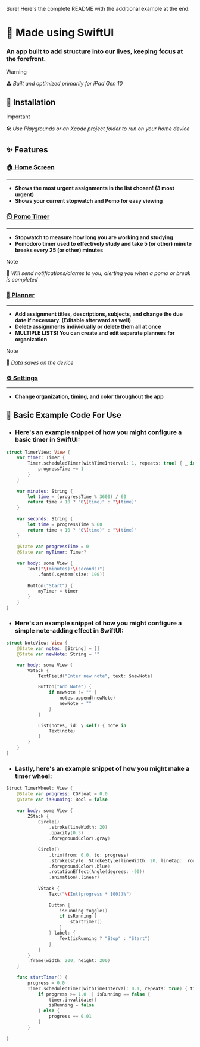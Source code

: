 Sure! Here's the complete README with the additional example at the end:

# 📱 Made using SwiftUI
### An app built to add structure into our lives, keeping focus at the forefront.

> [!WARNING]
> ⚠️ *Built and optimized primarily for iPad Gen 10*

## 🚀 Installation 

> [!IMPORTANT]
> 🛠️ *Use Playgrounds or an Xcode project folder to run on your home device*

## ✨ Features 

### [🏠 Home Screen](Homepage.swift)
<hr>

* **Shows the most urgent assignments in the list chosen! (3 most urgent)**
* **Shows your current stopwatch and Pomo for easy viewing**

### [⏲️ Pomo Timer](PomoTimer.swift)
<hr>

* **Stopwatch to measure how long you are working and studying**
* **Pomodoro timer used to effectively study and take 5 (or other) minute breaks every 25 (or other) minutes**

> [!NOTE]
> 🔔 *Will send notifications/alarms to you, alerting you when a pomo or break is completed*

### [📒 Planner](Notebook.swift)
<hr>

* **Add assignment titles, descriptions, subjects, and change the due date if necessary. (Editable afterward as well)**
* **Delete assignments individually or delete them all at once**
* **MULTIPLE LISTS! You can create and edit separate planners for organization** 

> [!NOTE]
> 💾 *Data saves on the device*

### [⚙️ Settings](Settings.swift)
<hr>

* **Change organization, timing, and color throughout the app**

## 📄 Basic Example Code For Use

* ### Here's an example snippet of how you might configure a basic timer in SwiftUI:

```swift
struct TimerView: View {
    var timer: Timer {
        Timer.scheduledTimer(withTimeInterval: 1, repeats: true) { _ in
            progressTime += 1
        }
    }
    
    var minutes: String {
        let time = (progressTime % 3600) / 60
        return time < 10 ? "0\(time)" : "\(time)"
    }
    
    var seconds: String {
        let time = progressTime % 60
        return time < 10 ? "0\(time)" : "\(time)"
    }
    
    @State var progressTime = 0
    @State var myTimer: Timer?
    
    var body: some View {
        Text("\(minutes):\(seconds)")
            .font(.system(size: 100))
        
        Button("Start") {
            myTimer = timer
        } 
    }
}
```

* ### Here's an example snippet of how you might configure a simple note-adding effect in SwiftUI:

```swift
struct NoteView: View {
    @State var notes: [String] = []
    @State var newNote: String = ""

    var body: some View {
        VStack {
            TextField("Enter new note", text: $newNote)

            Button("Add Note") {
                if newNote != "" {
                    notes.append(newNote)
                    newNote = ""
                }
            }

            List(notes, id: \.self) { note in
                Text(note)
            }
        }
    }
}
```

* ### Lastly, here's an example snippet of how you might make a timer wheel:

```swift
Struct TimerWheel: View {
    @State var progress: CGFloat = 0.0
    @State var isRunning: Bool = false
    
    var body: some View {
        ZStack {
            Circle()
                .stroke(lineWidth: 20)
                .opacity(0.3)
                .foregroundColor(.gray)
            
            Circle()
                .trim(from: 0.0, to: progress)
                .stroke(style: StrokeStyle(lineWidth: 20, lineCap: .round, lineJoin: .round))
                .foregroundColor(.blue)
                .rotationEffect(Angle(degrees: -90))
                .animation(.linear)
            
            VStack {
                Text("\(Int(progress * 100))%")
                
                Button {
                    isRunning.toggle()
                    if isRunning {
                        startTimer()
                    } 
                } label: {
                    Text(isRunning ? "Stop" : "Start")
                }
            }
        }
        .frame(width: 200, height: 200)
    }
    
    func startTimer() {
        progress = 0.0
        Timer.scheduledTimer(withTimeInterval: 0.1, repeats: true) { timer in
            if progress >= 1.0 || isRunning == false {
                timer.invalidate()
                isRunning = false
            } else {
                progress += 0.01
            }
        }
    
}
```

